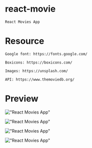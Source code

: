 # react-movie

    React Movies App

# Resource

    Google font: https://fonts.google.com/

    Boxicons: https://boxicons.com/

    Images: https://unsplash.com/

    API: https://www.themoviedb.org/

# Preview

!["React Movies App"](https://user-images.githubusercontent.com/67447840/136721197-be990f3a-cae2-4757-9eb7-c0796f4a3834.png "React Movies App")

!["React Movies App"](https://user-images.githubusercontent.com/67447840/136721135-f64988cf-af31-495f-988c-c24ab10cbade.png "React Movies App")

!["React Movies App"](https://user-images.githubusercontent.com/67447840/136721056-733be8a6-7af6-424b-a74e-eb65980a5464.png "React Movies App")

!["React Movies App"](https://user-images.githubusercontent.com/67447840/136721118-cf5c59d2-31ff-4b06-86cb-262dd1b655fc.png " React Movies App")
